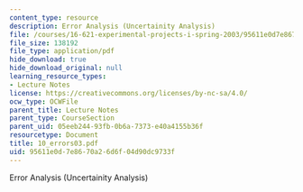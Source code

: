 ```yaml
---
content_type: resource
description: Error Analysis (Uncertainity Analysis)
file: /courses/16-621-experimental-projects-i-spring-2003/95611e0d7e8670a26d6f04d90dc9733f_10_errors03.pdf
file_size: 138192
file_type: application/pdf
hide_download: true
hide_download_original: null
learning_resource_types:
- Lecture Notes
license: https://creativecommons.org/licenses/by-nc-sa/4.0/
ocw_type: OCWFile
parent_title: Lecture Notes
parent_type: CourseSection
parent_uid: 05eeb244-93fb-0b6a-7373-e40a4155b36f
resourcetype: Document
title: 10_errors03.pdf
uid: 95611e0d-7e86-70a2-6d6f-04d90dc9733f
---
```

Error Analysis (Uncertainity Analysis)